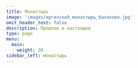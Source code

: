 ```yaml
---
title: Монастырь
image: 'images/иргизский_монастырь_балаково.jpg'
omit_header_text: false
description: Прошлое и настоящее 
type: page
menu:
  main:
    weight: 30
sidebar_left: монастырь
---
```


